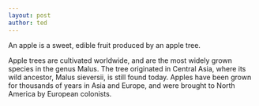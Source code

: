 ```yaml
---
layout: post
author: ted
---
```

An apple is a sweet, edible fruit produced by an apple tree.

Apple trees are cultivated worldwide, and are the most widely grown species in
the genus Malus. The tree originated in Central Asia, where its wild ancestor,
Malus sieversii, is still found today. Apples have been grown for thousands of
years in Asia and Europe, and were brought to North America by European
colonists.